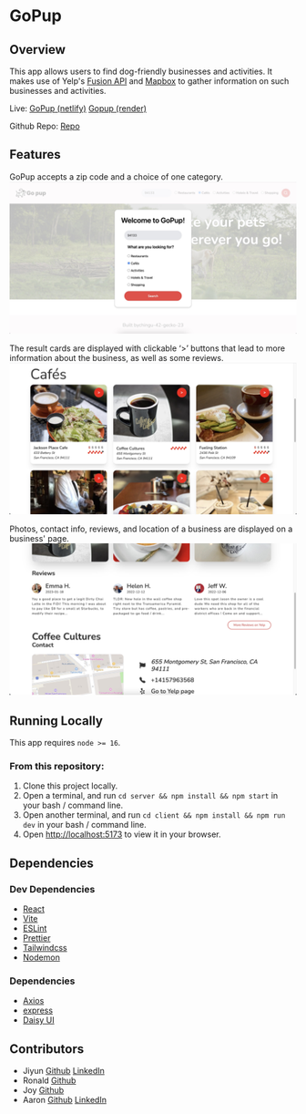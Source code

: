 # GoPup

## Overview

This app allows users to find dog-friendly businesses and activities. It makes use of Yelp's [Fusion API](https://fusion.yelp.com/) and [Mapbox](https://www.mapbox.com/) to gather information on such businesses and activities.

Live: [GoPup (netlify)](https://gopup.netlify.app/) [Gopup (render)](https://gopup.onrender.com/)

Github Repo: [Repo](https://github.com/chingu-voyages/v42-geckos-team-23)

## Features

GoPup accepts a zip code and a choice of one category.
![home page](/client/src/assets/home.jpg)

The result cards are displayed with clickable ‘>’ buttons that lead to more information about the business, as well as some reviews.
![results](/client/src/assets/results.jpg)

Photos, contact info, reviews, and location of a business are displayed on a business' page.
![business](/client/src/assets/business.jpg)

## Running Locally

This app requires ```node >= 16```.

### From this repository:

1. Clone this project locally.
2. Open a terminal, and run `cd server && npm install && npm start` in your bash / command line.
3. Open another terminal, and run `cd client && npm install && npm run dev` in your bash / command line.
4. Open [http://localhost:5173](http://localhost:5173) to view it in your browser.


## Dependencies

### Dev Dependencies
- [React](https://reactjs.org/)
- [Vite](https://vitejs.dev/)
- [ESLint](https://eslint.org/)
- [Prettier](https://prettier.io/)
- [Tailwindcss](https://tailwindcss.com/)
- [Nodemon](https://www.npmjs.com/package/nodemon)

### Dependencies 
- [Axios](https://axios-http.com/docs/intro)
- [express](https://expressjs.com/)
- [Daisy UI](https://daisyui.com/)

## Contributors 
- Jiyun [Github](https://github.com/jiyunnoh) [LinkedIn](https://www.linkedin.com/in/jiyun-noh-kim/)
- Ronald [Github](https://github.com/ronaldpaek) 
- Joy [Github](https://github.com/jlu9d2) 
- Aaron [Github](https://github.com/AaronoKwok) [LinkedIn](https://www.linkedin.com/in/aaronkwok1/)
